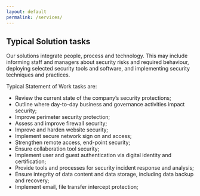 ```yaml
---
layout: default
permalink: /services/
---
```


## Typical Solution tasks

<p>
Our solutions integrate people, process and technology. This may include informing staff and managers about security risks and required behaviour, deploying selected security tools and software, and implementing security techniques and practices.
</p>
<p>
Typical Statement of Work tasks are:</p>

* Review the current state of the company’s security protections;  
* Outline where day-to-day business and governance activities impact security;
* Improve perimeter security protection;
* Assess and improve firewall security;
* Improve and harden website security;
* Implement secure network sign on and access;
* Strengthen remote access, end-point security;
* Ensure collaboration tool security;
* Implement user and guest authentication via digital identity and certification;
* Provide tools and processes for security incident response and analysis;
* Ensure integrity of data content and data storage, including data backup and recovery;
* Implement email, file transfer intercept protection;

